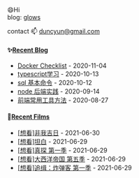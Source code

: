 ###
😄Hi  
blog: [glows](https://glows.github.io)

contact 📫
duncyun@gmail.com

<!--
**glows/glows** is a ✨ _special_ ✨ repository because its `README.md` (this file) appears on your GitHub profile.

Here are some ideas to get you started:

- 🔭 I’m currently working on ...
- 🌱 I’m currently learning ...
- 👯 I’m looking to collaborate on ...
- 🤔 I’m looking for help with ...
- 💬 Ask me about ...
- 📫 How to reach me: ...
- 😄 Pronouns: ...
- ⚡ Fun fact: ...
-->

<table>
<tr>

<tb valign="top" width="50%">

#### ✨<a href="https://glows.github.io" target="_blank">Recent Blog</a>

<!-- blog starts -->

- <a href='https://glows.github.io/_posts/2020-11-04-docker-checklist/' target='_blank'>Docker Checklist</a> - 2020-11-04
- <a href='https://glows.github.io/_posts/2020-10-13-typescript%E5%AD%A6%E4%B9%A0/' target='_blank'>typescript学习</a> - 2020-10-13
- <a href='https://glows.github.io/_posts/2020-10-12-sql-%E5%9F%BA%E6%9C%AC%E5%91%BD%E4%BB%A4/' target='_blank'>sql 基本命令</a> - 2020-10-12
- <a href='https://glows.github.io/_posts/2020-02-14-node-%E5%90%8E%E7%AB%AF%E5%AE%9E%E8%B7%B5/' target='_blank'>node 后端实践</a> - 2020-09-14
- <a href='https://glows.github.io/_posts/2020-08-27%E5%89%8D%E7%AB%AF%E5%B8%B8%E7%94%A8%E5%B7%A5%E5%85%B7%E6%96%B9%E6%B3%95/' target='_blank'>前端常用工具方法</a> - 2020-08-27

<!-- blog ends -->
</tb>

#### 🌱<a href="https://www.douban.com/people/65855501/" target="_blank">Recent Films</a>

<tb valign="top" width="50%">
<!-- douban starts -->

- <a href='http://movie.douban.com/subject/24879258/' target='_blank'>[想看]非我吉日</a> - 2021-06-30
- <a href='http://movie.douban.com/subject/30352607/' target='_blank'>[想看]坦白</a> - 2021-06-29
- <a href='http://movie.douban.com/subject/10748120/' target='_blank'>[想看]真探 第一季</a> - 2021-06-29
- <a href='http://movie.douban.com/subject/25735931/' target='_blank'>[想看]大西洋帝国 第五季</a> - 2021-06-29
- <a href='http://movie.douban.com/subject/26926437/' target='_blank'>[想看]追缉：炸弹客 第一季</a> - 2021-06-29

<!-- douban ends -->

</tb>

</tr>
</table>

